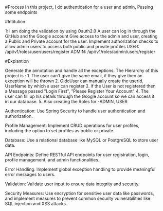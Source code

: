 #Process
In this project, I do authentication for a user and admin, Passing some endpoints

#Intitution

1: I am doing the validation by using Oauth2.0 
A user can log in through the GitHub and the Google account 
Give access to the admin and user, creating a Public and Private account for the user.
Implement authorization checks to allow admin users to access both public and private profiles 
            USER: /api/v1/roles/user/users/register
            ADMIN: /api/v1/roles/admin/users/register

#Explantion

Generate the annotation and handle all the exceptions.
The Hierarchy of this project is : 
      1. The user can't give the same email, if they give then an exception will be thrown 
      2. OidcUser can manually create the userId, UserName  by which a user can register 
      3. If the User is not registered then a Message passed "Login First", "Please Register Your Account"
      4. The user can fill up his details through the Google account so we can access it in our database.
      5. Also creating the Roles for -ADMIN, USER
      

Authentication: Use Spring Security to handle user authentication and authorization.

Profile Management: Implement CRUD operations for user profiles, including the option to set profiles as public or private.

Database: Use a relational database like MySQL or PostgreSQL to store user data.

API Endpoints: Define RESTful API endpoints for user registration, login, profile management, and admin functionalities.

Error Handling: Implement global exception handling to provide meaningful error messages to users.

Validation: Validate user input to ensure data integrity and security.

Security Measures: Use encryption for sensitive user data like passwords, and implement measures to prevent common security vulnerabilities like SQL injection and XSS attacks.
